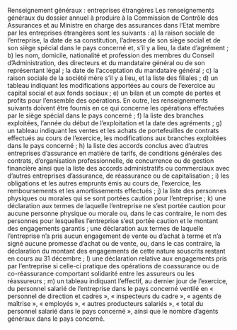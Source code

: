 Renseignement généraux : entreprises étrangères
Les renseignements généraux du dossier annuel à produire à la Commission de Contrôle des Assurances et au Ministre en charge des assurances dans l’Etat membre par les entreprises étrangères sont les suivants :
a) la raison sociale de l’entreprise, la date de sa constitution, l’adresse de son siège social et de son siège spécial dans le pays concerné et, s’il y a lieu, la date d’agrément ;
b) les nom, domicile, nationalité et profession des membres du Conseil d’Administration, des directeurs et du mandataire général ou de son représentant légal ; la date de l’acceptation du mandataire général ;
c) la raison sociale de la société mère s’il y a lieu, et la liste des filiales ;
d) un tableau indiquant les modifications apportées au cours de l’exercice au capital social et aux fonds sociaux ;
e) un bilan et un compte de pertes et profits pour l’ensemble des opérations. En outre, les renseignements suivants doivent être fournis en ce qui concerne les opérations effectuées par le siège spécial dans le pays concerné ;
f) la liste des branches exploitées, l’année du début de l’exploitation et la date des agréments ;
g) un tableau indiquant les ventes et les achats de portefeuilles de contrats effectués au cours de l’exercice, les modifications aux branches exploitées dans le pays concerné ;
h) la liste des accords conclus avec d’autres entreprises d’assurance en matière de tarifs, de conditions générales des contrats, d’organisation professionnelle, de concurrence ou de gestion financière ainsi que la liste des accords administratifs ou commerciaux avec d’autres entreprises d’assurance, de réassurance ou de capitalisation ;
i) les obligations et les autres emprunts émis au cours de, l’exercice, les remboursements et les amortissements effectués ;
j) la liste des personnes physiques ou morales qui se sont portées caution pour l’entreprise ;
k) une déclaration aux termes de laquelle l’entreprise ne s’est portée caution pour aucune personne physique ou morale ou, dans le cas contraire, le nom des personnes pour lesquelles l’entreprise s’est portée caution et le montant des engagements garantis ; une déclaration aux termes de laquelle l’entreprise n’a pris aucun engagement de vente ou d’achat à terme et n’a signé aucune promesse d’achat ou de vente, ou, dans le cas contraire, la déclaration du montant des engagements de cette nature souscrits restant en cours au 31 décembre ;
l) une déclaration relative aux engagements pris par l’entreprise si celle-ci pratique des opérations de coassurance ou de co-réassurance comportant solidarité entre les assureurs ou les réassureurs ;
m) un tableau indiquant l’effectif, au dernier jour de l’exercice, du personnel salarié de l’entreprise dans le pays concerné ventilé en « personnel de direction et cadres », « inspecteurs du cadre », « agents de maîtrise », « employés », « autres producteurs salariés », « total du personnel salarié dans le pays concerné », ainsi que le nombre d’agents généraux dans le pays concerné.